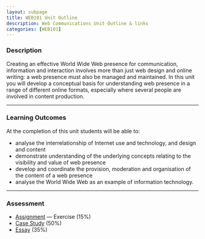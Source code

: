 ```yaml
---
layout: subpage
title: WEB101 Unit Outline
description: Web Communications Unit Outline & links
categories: [WEB101]
---
```


### Description
Creating an effective World Wide Web presence for communication, information and interaction involves more than just web design and online writing: a web presence must also be managed and maintained.
In this unit you will develop a conceptual basis for understanding web presence in a range of different online formats, especially where several people are involved in content production.

---


### Learning Outcomes
At the completion of this unit students will be able to:
- analyse the interrelationship of Internet use and technology, and design and content
- demonstrate understanding of the underlying concepts relating to the visibility and value of web presence
- develop and coordinate the provision, moderation and organisation of the content of a web presence
- analyse the World Wide Web as an example of information technology.


--- 



### Assessment
- [Assignment](/uni/web101/a1/) — Exercise (15%)
- [Case Study](uni/web101/a2/) (50%)
- [Essay](uni/web101/a3/) (35%)
